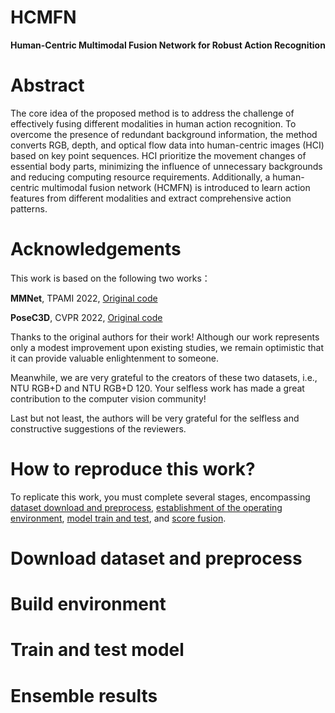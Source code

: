 # HCMFN
**Human-Centric Multimodal Fusion Network for Robust Action Recognition**

# Abstract
The core idea of the proposed method is to address the challenge of effectively fusing different modalities in human action recognition. To overcome the presence of redundant background information, the method converts RGB, depth, and optical flow data into human-centric images (HCI) based on key point sequences. HCI prioritize the movement changes of essential body parts, minimizing the influence of unnecessary backgrounds and reducing computing resource requirements. Additionally, a human-centric multimodal fusion network (HCMFN) is introduced to learn action features from different modalities and extract comprehensive action patterns. 

# Acknowledgements

 This work is based on the following two works：

 **MMNet**, TPAMI 2022, [Original code](https://github.com/bruceyo/MMNet)
 
 **PoseC3D**, CVPR 2022, [Original code](https://github.com/kennymckormick/pyskl)

 Thanks to the original authors for their work! Although our work represents only a modest improvement upon existing studies, we remain optimistic that it can provide valuable enlightenment to someone.

 Meanwhile, we are very grateful to the creators of these two datasets, i.e., NTU RGB+D and NTU RGB+D 120. Your selfless work has made a great contribution to the computer vision community!

 Last but not least, the authors will be very grateful for the selfless and constructive suggestions of the reviewers.
 
  # How to reproduce this work?
 To replicate this work, you must complete several stages, encompassing [dataset download and preprocess](#download-dataset-and-preprocess), [establishment of the operating environment](#build-environment), [model train and test](#train-and-test-model), and [score fusion](#ensemble-results).
 
 # Download dataset and preprocess
 
 
 # Build environment
 
 
 # Train and test model


 # Ensemble results
